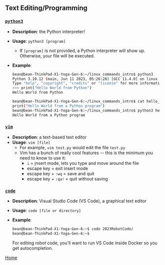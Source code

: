 ## **Text Editing/Programming**

### [`python3`](#python3)
- **Description**: the Python interpreter!
- **Usage**: `python3 [program]`
    - If `[program]` is not provided, a Python interpreter will show up. Otherwise, your file will be executed.
- **Example**:
    ```bash
    bean@bean-ThinkPad-X1-Yoga-Gen-6:~/linux_commands_intro$ python3
    Python 3.10.12 (main, Jun 11 2023, 05:26:28) [GCC 11.4.0] on linux
    Type "help", "copyright", "credits" or "license" for more information.
    >>> print("Hello World from Python")
    Hello World from Python
    ```

    ```bash
    bean@bean-ThinkPad-X1-Yoga-Gen-6:~/linux_commands_intro$ cat hello_world.py
    print("Hello World from a Python program")
    bean@bean-ThinkPad-X1-Yoga-Gen-6:~/linux_commands_intro$ python3 hello_world.py
    Hello World from a Python program
    ```

### [`vim`](#vim)
- **Description**: a text-based text editor
- **Usage**: `vim [file]`
    - For example, `vim test.py` would edit the file `test.py`
    - Vim has a bunch of really cool features -- this is the minimum you need to know to use it:
        - `i` = <ins>i</ins>nsert mode, lets you type and move around the file
        - escape key = exit insert mode
        - escape key + `:wq` = save and quit
        - escape key + `:qa!` = quit without saving

### [`code`](#code)
- **Description**: Visual Studio Code (VS Code), a graphical text editor
- **Usage**: `code [file or directory]`
- **Example**:
    ```bash
    bean@bean-ThinkPad-X1-Yoga-Gen-6:~$ code 2023RobotCode/
    bean@bean-ThinkPad-X1-Yoga-Gen-6:~$
    ```

    For editing robot code, you'll want to run VS Code inside Docker so you get autocompletion.

[Home](/README.md)